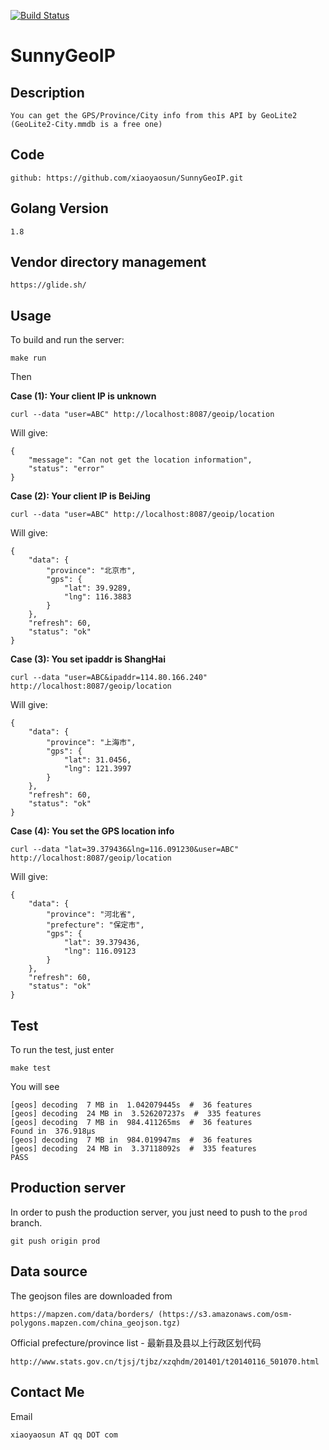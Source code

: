 [![Build Status](https://travis-ci.org/xiaoyaosun/SunnyGeoIP.svg?branch=master)](https://travis-ci.org/xiaoyaosun/SunnyGeoIP)

# SunnyGeoIP

## Description

	You can get the GPS/Province/City info from this API by GeoLite2 (GeoLite2-City.mmdb is a free one)

## Code

    github: https://github.com/xiaoyaosun/SunnyGeoIP.git

## Golang Version

    1.8

## Vendor directory management

    https://glide.sh/    

## Usage

To build and run the server:

    make run

Then 


**Case (1): Your client IP is unknown**

	curl --data "user=ABC" http://localhost:8087/geoip/location

Will give:

	{
	    "message": "Can not get the location information",
	    "status": "error"
	}
	
**Case (2): Your client IP is BeiJing**

	curl --data "user=ABC" http://localhost:8087/geoip/location

Will give:

	{
	    "data": {
	        "province": "北京市",
	        "gps": {
	            "lat": 39.9289,
	            "lng": 116.3883
	        }
	    },
	    "refresh": 60,
	    "status": "ok"
	}

**Case (3): You set ipaddr is ShangHai**

	curl --data "user=ABC&ipaddr=114.80.166.240" http://localhost:8087/geoip/location

Will give:

	{
	    "data": {
	        "province": "上海市",
	        "gps": {
	            "lat": 31.0456,
	            "lng": 121.3997
	        }
	    },
	    "refresh": 60,
	    "status": "ok"
	}

**Case (4): You set the GPS location info**

	curl --data "lat=39.379436&lng=116.091230&user=ABC" http://localhost:8087/geoip/location

Will give:

	{
	    "data": {
	        "province": "河北省",
	        "prefecture": "保定市",
	        "gps": {
	            "lat": 39.379436,
	            "lng": 116.09123
	        }
	    },
	    "refresh": 60,
	    "status": "ok"
	}

## Test

To run the test, just enter

    make test

You will see 

	[geos] decoding  7 MB in  1.042079445s  #  36 features
	[geos] decoding  24 MB in  3.526207237s  #  335 features
	[geos] decoding  7 MB in  984.411265ms  #  36 features
	Found in  376.918µs
	[geos] decoding  7 MB in  984.019947ms  #  36 features
	[geos] decoding  24 MB in  3.37118092s  #  335 features
	PASS

## Production server

In order to push the production server, you just need to push to the `prod` branch.
    
    git push origin prod

## Data source

The geojson files are downloaded from 

    https://mapzen.com/data/borders/ (https://s3.amazonaws.com/osm-polygons.mapzen.com/china_geojson.tgz)

Official prefecture/province list - 最新县及县以上行政区划代码

    http://www.stats.gov.cn/tjsj/tjbz/xzqhdm/201401/t20140116_501070.html

## Contact Me

Email

    xiaoyaosun AT qq DOT com

